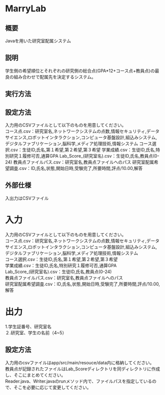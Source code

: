 # MarryLab

## 概要

Javaを用いた研究室配属システム

## 説明

学生側の希望順位とそれぞれの研究側の総合点(GPA*12+コース点+教員点)の最良の組み合わせで配属先を決定するシステム。

## 実行方法


## 設定方法

入力用のCSVファイルとして以下のものを用意してください。<br>
コース点.csv：研究室名,ネットワークシステムの点数,情報セキュリティ,データサイエンス,ロボットインタラクション,コンピュータ基盤設計,組込みシステム,デジタルファブリケーション,脳科学,メディア処理技術,情報システム
コース選択.csv：生徒ID,氏名,第１希望,第２希望,第３希望
学業成績.csv：生徒ID,氏名,特別研究１履修可否,通算GPA
Lab_Score_(研究室名).csv：生徒ID,氏名,教員点(0-24)
教員点ファイルパス.csv：研究室名,教員点ファイルへのパス
研究室配属希望調査.csv：ID,氏名,状態,開始日時,受験完了,所要時間,評点/10.00,解答

## 外部仕様

入出力はCSVファイル<br>
# 入力
入力用のCSVファイルとして以下のものを用意してください。<br>
コース点.csv：研究室名,ネットワークシステムの点数,情報セキュリティ,データサイエンス,ロボットインタラクション,コンピュータ基盤設計,組込みシステム,デジタルファブリケーション,脳科学,メディア処理技術,情報システム<br>
コース選択.csv：生徒ID,氏名,第１希望,第２希望,第３希望<br>
学業成績.csv：生徒ID,氏名,特別研究１履修可否,通算GPA<br>
Lab_Score_(研究室名).csv：生徒ID,氏名,教員点(0-24)<br>
教員点ファイルパス.csv：研究室名,教員点ファイルへのパス<br>
研究室配属希望調査.csv：ID,氏名,状態,開始日時,受験完了,所要時間,評点/10.00,解答<br>
# 出力
1.学生証番号、研究室名<br>
２.研究室、学生の名前（4~5）<br>

## 設定方法

入力用のcsvファイルはapp/src/main/resouce/data内に格納してください。<br>
教員点が記録されたファイルはLab_Scoreディレクトリを同ディレクトリに作成し、そこにまとめてください。<br>
Reader.java、Writer.javaのrunメソッド内で、ファイルパスを指定しているので、そこを必要に応じて変更してください。<br>
